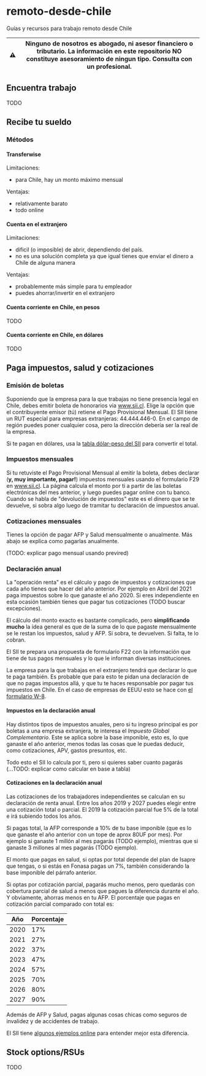 
# remoto-desde-chile
Guías y recursos para trabajo remoto desde Chile

|:warning:|Ninguno de nosotros es abogado, ni asesor financiero o tributario. La información en este repositorio NO constituye asesoramiento de ningun tipo. Consulta con un profesional. |
|---|---|

## Encuentra trabajo

TODO

## Recibe tu sueldo

### Métodos

#### Transferwise

Limitaciones:
* para Chile, hay un monto máximo mensual

Ventajas:
* relativamente barato
* todo online

#### Cuenta en el extranjero

Limitaciones:
* dificil (o imposible) de abrir, dependiendo del país.
* no es una solución completa ya que igual tienes que enviar el dinero a Chile de alguna manera

Ventajas:
* probablemente más simple para tu empleador
* puedes ahorrar/invertir en el extranjero

#### Cuenta corriente en Chile, en pesos

TODO

#### Cuenta corriente en Chile, en dólares

TODO
                         
## Paga impuestos, salud y cotizaciones

### Emisión de boletas

Suponiendo que la empresa para la que trabajas no tiene presencia legal en Chile, debes emitir boleta de honorarios via www.sii.cl. Elige la opción que el contribuyente emisor (tú) retiene el Pago Provisional Mensual.
El SII tiene un RUT especial para empresas extranjeras: 44.444.446-0. En el campo de región puedes poner cualquier cosa, pero la dirección debería ser la real de la empresa.

Si te pagan en dólares, usa la [tabla dólar-peso del SII](http://www.sii.cl/valores_y_fechas/dolar/dolar2020.htm) para convertir el total.

### Impuestos mensuales

Si tu retuviste el Pago Provisional Mensual al emitir la boleta, debes declarar (**y, muy importante, pagar!**) impuestos mensuales usando el formulario F29 en www.sii.cl. La página calcula el monto por ti a partir de las boletas electrónicas del mes anterior, y luego puedes pagar online con tu banco. Cuando se habla de "devolución de impuestos" este es el dinero que se te devuelve, si sobra algo luego de tramitar tu declaración de impuestos anual.

### Cotizaciones mensuales

Tienes la opción de pagar AFP y Salud mensualmente o anualmente. Más abajo se explica como pagarlas anualmente.

(TODO: explicar pago mensual usando previred)

### Declaración anual

La "operación renta" es el cálculo y pago de impuestos y cotizaciones que cada año tienes que hacer del año anterior. Por ejemplo en Abril del 2021 paga impuestos sobre lo que ganaste el año 2020.
Si eres independiente en esta ocasión también tienes que pagar tus cotizaciones (TODO buscar excepciones).

El cálculo del monto exacto es bastante complicado, pero **simplificando mucho** la idea general es que de la suma de lo que pagaste mensualmente se le restan los impuestos, salud y AFP. Si sobra, te devuelven. Si falta, te lo cobran.

El SII te prepara una propuesta de formulario F22 con la información que tiene de tus pagos mensuales y lo que le informan diversas instituciones.

La empresa para la que trabajas en el extranjero tendrá que declarar lo que te paga también. Es probable que para esto te pidan una declaración de que no pagas impuestos allá, y que tu te haces responsable por pagar tus impuestos en Chile. En el caso de empresas de EEUU esto se hace con [el formulario W-8](https://www.irs.gov/pub/irs-pdf/fw8ben.pdf).

#### Impuestos en la declaración anual

Hay distintos tipos de impuestos anuales, pero si tu ingreso principal es por boletas a una empresa extranjera, te interesa el _Impuesto Global Complementario_. Este se aplica sobre la base imponible, esto es, lo que ganaste el año anterior, menos todas las cosas que le puedas deducir, como cotizaciones, APV, gastos presuntos, etc. 

Todo esto el SII lo calcula por ti, pero si quieres saber cuanto pagarás (...TODO: explicar como calcular en base a tabla)

#### Cotizaciones en la declaración anual

Las cotizaciones de los trabajadores independientes se calculan en su declaración de renta anual. Entre los años 2019 y 2027 puedes elegir entre una cotización total o parcial. El 2019 la cotización parcial fue 5% de la total e irá subiendo todos los años.

Si pagas total, la AFP corresponde a 10% de tu base imponible (que es lo que ganaste el año anterior con un tope de aprox 80UF por mes). Por ejemplo si ganaste 1 millón al mes pagarás (TODO ejemplo), mientras que si ganaste 3 millones al mes pagarás (TODO ejemplo).

El monto que pagas en salud, si optas por total depende del plan de Isapre que tengas, o si estás en Fonasa pagas un 7%, también considerando la base imponible del párrafo anterior.

Si optas por cotización parcial, pagarás mucho menos, pero quedarás con cobertura parcial de salud a menos que pagues la diferencia durante el año. Y obviamente, ahorras menos en tu AFP. El porcentaje que pagas en cotización parcial comparado con total es:

| Año  | Porcentaje |
|------|------------|
| 2020 | 17%        |
| 2021 | 27%        |
| 2022 | 37%        |
| 2023 | 47%        |
| 2024 | 57%        |
| 2025 | 70%        |
| 2026 | 80%        |
| 2027 | 90%        |

Además de AFP y Salud, pagas algunas cosas chicas como seguros de invalidez y de accidentes de trabajo.

El SII tiene [algunos ejemplos online](http://www.sii.cl/destacados/renta/2019/casos_declarar.html) para entender mejor esta diferencia.

## Stock options/RSUs

TODO
